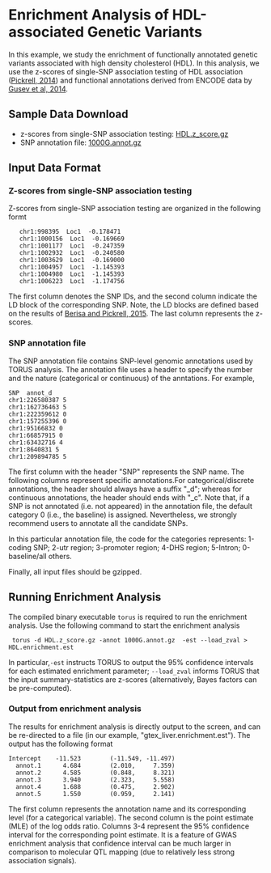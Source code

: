 # Enrichment Analysis of HDL-associated Genetic Variants 

In this example, we study the enrichment of functionally annotated genetic variants associated with high density cholesterol (HDL). In this analysis, we use the z-scores of single-SNP association testing of HDL association ([Pickrell, 2014](http://www.cell.com/ajhg/abstract/S0002-9297(14)00263-8)) and functional annotations derived from ENCODE data by [Gusev et al, 2014](http://www.cell.com/ajhg/abstract/S0002-9297(14)00426-1).  


## Sample Data Download

* z-scores from single-SNP association testing: [HDL.z_score.gz](http://www-personal.umich.edu/~xwen/download/gwas_hdl/HDL.z_score.gz)
* SNP annotation file: [1000G.annot.gz](http://www-personal.umich.edu/~xwen/download/gwas_hdl/1000G.annot.gz)


## Input Data Format

### Z-scores from single-SNP association testing
Z-scores from single-SNP association testing are organized in the following formt
```
   chr1:998395  Loc1  -0.178471
   chr1:1000156  Loc1  -0.169669
   chr1:1001177  Loc1  -0.247359
   chr1:1002932  Loc1  -0.240580
   chr1:1003629  Loc1  -0.169000
   chr1:1004957  Loc1  -1.145393
   chr1:1004980  Loc1  -1.145393
   chr1:1006223  Loc1  -1.174756

```
The first column denotes the SNP IDs, and the second column indicate the LD block of the corresponding SNP. Note, the LD blocks are defined based on the results of [Berisa and Pickrell, 2015](http://bioinformatics.oxfordjournals.org/content/32/2/283). The last column represents the z-scores.



### SNP annotation file

The SNP annotation file contains SNP-level genomic annotations used by TORUS analysis. The annotation file uses a header to specify the number and the nature (categorical or continuous) of the anntations. For example,
```
SNP  annot_d
chr1:226580387 5
chr1:162736463 5
chr1:222359612 0
chr1:157255396 0
chr1:95166832 0
chr1:66857915 0
chr1:63432716 4
chr1:8640831 5
chr1:209894785 5
```
The first column with the header "SNP" represents the SNP name. The following columns represent specific annotations.For categorical/discrete annotations, the header should always have a suffix "_d"; whereas for continuous annotations, the header should ends with "_c". Note that, if a SNP is not annotated (i.e. not appeared) in the annotation file, the default category  0 (i.e., the baseline) is assigned. Nevertheless, we strongly recommend users to annotate all the candidate SNPs.   

In this particular annotation file, the code for the categories represents: 1-coding SNP; 2-utr region; 3-promoter region; 4-DHS region; 5-Intron; 0-baseline/all others.

Finally, all input files should be gzipped. 



## Running Enrichment Analysis

The compiled binary executable ```torus``` is required to run the enrichment analysis. Use the following command to start the enrichment analysis
```
 torus -d HDL.z_score.gz -annot 1000G.annot.gz  -est --load_zval > HDL.enrichment.est
```
In particular,```-est``` instructs TORUS to output the 95% confidence intervals for each estimated enrichment parameter; ```--load_zval``` informs TORUS that the input summary-statistics are z-scores (alternatively, Bayes factors can be pre-computed).


### Output from enrichment analysis

The results for enrichment analysis is directly output to the screen, and can be re-directed to a file (in our example, "gtex_liver.enrichment.est"). The output has the following format
```
Intercept    -11.523        (-11.549, -11.497)
  annot.1      4.684        (2.010,     7.359)
  annot.2      4.585        (0.848,     8.321)
  annot.3      3.940        (2.323,     5.558)
  annot.4      1.688        (0.475,     2.902)
  annot.5      1.550        (0.959,     2.141)
```
The first column represents the annotation name and its corresponding level (for a categorical variable). The second column is the point estimate (MLE) of the log odds ratio. Columns 3-4 represent the 95% confidence interval for the corresponding point estimate. It is a feature of GWAS enrichment analysis that confidence interval can be much larger in comparison to molecular QTL mapping (due to relatively less strong association signals).


